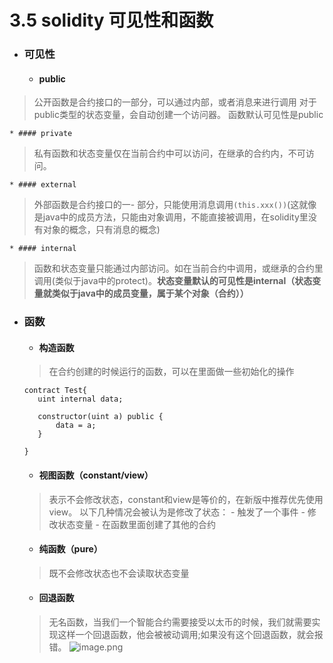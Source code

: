 # 3.5 solidity 可见性和函数
- ### 可见性
    * ####  public 
> 公开函数是合约接口的一部分，可以通过内部，或者消息来进行调用
对于public类型的状态变量，会自动创建一个访问器。
函数默认可见性是public

    * #### private
> 私有函数和状态变量仅在当前合约中可以访问，在继承的合约内，不可访问。

    * #### external
> 外部函数是合约接口的一- 部分，只能使用消息调用```(this.xxx())```(这就像是java中的成员方法，只能由对象调用，不能直接被调用，在solidity里没有对象的概念，只有消息的概念)

    * #### internal
> 函数和状态变量只能通过内部访问。如在当前合约中调用，或继承的合约里调用(类似于java中的protect)。**状态变量默认的可见性是internal（状态变量就类似于java中的成员变量，属于某个对象（合约））**



- ### 函数
    * #### 构造函数
    > 在合约创建的时候运行的函数，可以在里面做一些初始化的操作
    
    ```
    contract Test{
       uint internal data;
   
       constructor(uint a) public {
           data = a;
       }
   
    }
    ```
    * #### 视图函数（constant/view）
    > 表示不会修改状态，constant和view是等价的，在新版中推荐优先使用view。
    以下几种情况会被认为是修改了状态：
        - 触发了一个事件
        - 修改状态变量
        - 在函数里面创建了其他的合约
    * #### 纯函数（pure）
    > 既不会修改状态也不会读取状态变量
    * #### 回退函数
    > 无名函数，当我们一个智能合约需要接受以太币的时候，我们就需要实现这样一个回退函数，他会被被动调用;如果没有这个回退函数，就会报错。
    ![image.png](https://upload-images.jianshu.io/upload_images/7220971-854f1a9fa1e66255.png?imageMogr2/auto-orient/strip%7CimageView2/2/w/1240)


